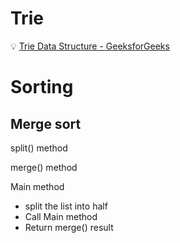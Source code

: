 # Trie

💡 [Trie Data Structure - GeeksforGeeks](https://www.geeksforgeeks.org/dsa/trie-insert-and-search/)

# Sorting

## Merge sort

split() method

merge() method

Main method
* split the list into half
* Call Main method
* Return merge() result